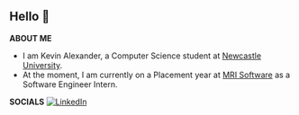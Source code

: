 Hello 👋
------
**ABOUT ME**

* I am Kevin Alexander, a Computer Science student at [Newcastle University](https://www.ncl.ac.uk/).
* At the moment, I am currently on a Placement year at [MRI Software](https://www.mrisoftware.com/uk/) as a Software Engineer Intern.



**SOCIALS**
[![LinkedIn](https://img.shields.io/badge/linkedin-%230077B5.svg?style=for-the-badge&logo=linkedin&logoColor=white)](https://www.linkedin.com/in/kevin-alexander-254475257/)
